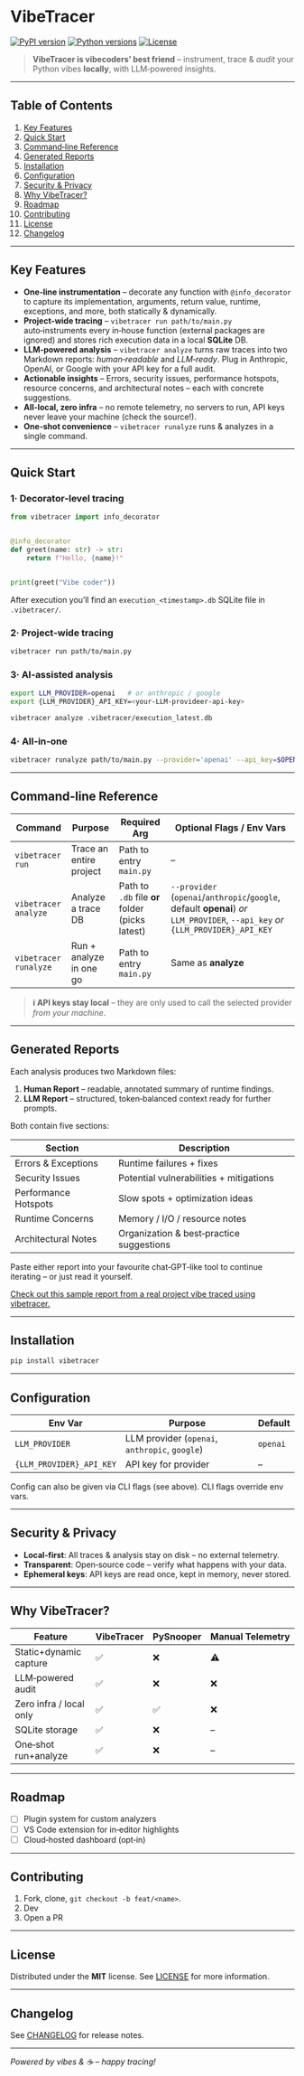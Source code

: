 # VibeTracer

[![PyPI version](https://img.shields.io/pypi/v/vibetracer.svg)](https://pypi.org/project/vibetracer)
[![Python versions](https://img.shields.io/pypi/pyversions/vibetracer.svg)](https://pypi.org/project/vibetracer)
[![License](https://img.shields.io/pypi/l/vibetracer.svg)](./LICENSE)


> **VibeTracer is vibecoders’ best friend** – instrument, trace & *audit* your Python vibes **locally**, with
> LLM‑powered insights.

---

## Table of Contents

1. [Key Features](#key-features)
2. [Quick Start](#quick-start)
3. [Command‑line Reference](#command-line-reference)
4. [Generated Reports](#generated-reports)
5. [Installation](#installation)
6. [Configuration](#configuration)
7. [Security & Privacy](#security--privacy)
8. [Why VibeTracer?](#why-vibetracer)
9. [Roadmap](#roadmap)
10. [Contributing](#contributing)
11. [License](#license)
12. [Changelog](#changelog)

---

## Key Features

* **One‑line instrumentation** – decorate any function with `@info_decorator` to capture its implementation, arguments,
  return value, runtime, exceptions, and more, both statically & dynamically.
* **Project‑wide tracing** – `vibetracer run path/to/main.py` auto‑instruments every in‑house function (external
  packages are ignored) and stores rich execution data in a local **SQLite** DB.
* **LLM‑powered analysis** – `vibetracer analyze` turns raw traces into two Markdown reports: *human‑readable* and
  *LLM‑ready*. Plug in Anthropic, OpenAI, or Google with your API key for a full audit.
* **Actionable insights** – Errors, security issues, performance hotspots, resource concerns, and architectural notes –
  each with concrete suggestions.
* **All‑local, zero infra** – no remote telemetry, no servers to run, API keys never leave your machine (check the
  source!).
* **One‑shot convenience** – `vibetracer runalyze` runs & analyzes in a single command.

---

## Quick Start

### 1· Decorator‑level tracing

```python
from vibetracer import info_decorator


@info_decorator
def greet(name: str) -> str:
    return f"Hello, {name}!"


print(greet("Vibe coder"))
```

After execution you’ll find an `execution_<timestamp>.db` SQLite file in `.vibetracer/`.

### 2· Project‑wide tracing

```bash
vibetracer run path/to/main.py
```

### 3· AI‑assisted analysis

```bash
export LLM_PROVIDER=openai   # or anthropic / google
export {LLM_PROVIDER}_API_KEY=<your‑LLM-provideer-api‑key>

vibetracer analyze .vibetracer/execution_latest.db
```

### 4· All‑in‑one

```bash
vibetracer runalyze path/to/main.py --provider='openai' --api_key=$OPENAI_API_KEY
```

---

## Command‑line Reference

| Command               | Purpose                 | Required Arg                                    | Optional Flags / Env Vars                                                                                                       |
|-----------------------|-------------------------|-------------------------------------------------|---------------------------------------------------------------------------------------------------------------------------------|
| `vibetracer run`      | Trace an entire project | Path to entry `main.py`                         | –                                                                                                                               |
| `vibetracer analyze`  | Analyze a trace DB      | Path to `.db` file **or** folder (picks latest) | `--provider` (`openai`/`anthropic`/`google`, default **openai**) *or* `LLM_PROVIDER`, `--api_key` *or* `{LLM_PROVIDER}_API_KEY` |
| `vibetracer runalyze` | Run + analyze in one go | Path to entry `main.py`                         | Same as **analyze**                                                                                                             |

> **ℹ️ API keys stay local** – they are only used to call the selected provider *from your machine*.

---

## Generated Reports

Each analysis produces two Markdown files:

1. **Human Report** – readable, annotated summary of runtime findings.
2. **LLM Report** – structured, token‑balanced context ready for further prompts.

Both contain five sections:

| Section              | Description                              |
|----------------------|------------------------------------------|
| Errors & Exceptions  | Runtime failures + fixes                 |
| Security Issues      | Potential vulnerabilities + mitigations  |
| Performance Hotspots | Slow spots + optimization ideas          |
| Runtime Concerns     | Memory / I/O / resource notes            |
| Architectural Notes  | Organization & best‑practice suggestions |

Paste either report into your favourite chat‑GPT‑like tool to continue iterating – or just read it yourself.

[Check out this sample report from a real project vibe traced using vibetracer.](./sample_audit_report.md)

---

## Installation

```bash
pip install vibetracer
```

---

## Configuration

| Env Var                  | Purpose                                        | Default        |
|--------------------------|------------------------------------------------|----------------|
| `LLM_PROVIDER`           | LLM provider (`openai`, `anthropic`, `google`) | `openai`       |
| `{LLM_PROVIDER}_API_KEY` | API key for provider                           | –              |

Config can also be given via CLI flags (see above). CLI flags override env vars.

---

## Security & Privacy

* **Local‑first**: All traces & analysis stay on disk – no external telemetry.
* **Transparent**: Open‑source code – verify what happens with your data.
* **Ephemeral keys**: API keys are read once, kept in memory, never stored.

---

## Why VibeTracer?

| Feature                | VibeTracer | PySnooper | Manual Telemetry |
|------------------------|------------|-----------|------------------|
| Static+dynamic capture | ✅          | ❌         | ⚠️               |
| LLM‑powered audit      | ✅          | ❌         | ❌                |
| Zero infra / local only | ✅          | ✅         | ❌                |
| SQLite storage         | ✅          | ❌         | –                |
| One‑shot run+analyze   | ✅          | ❌         | –                |

---

## Roadmap

* [ ] Plugin system for custom analyzers
* [ ] VS Code extension for in‑editor highlights
* [ ] Cloud‑hosted dashboard (opt‑in)

---

## Contributing

1. Fork, clone, `git checkout -b feat/<name>`.
2. Dev
3. Open a PR

---

## License

Distributed under the **MIT** license. See [LICENSE](./LICENSE) for more information.

---

## Changelog

See [CHANGELOG](./CHANGELOG.md) for release notes.

---

*Powered by vibes & ☕️ – happy tracing!*
